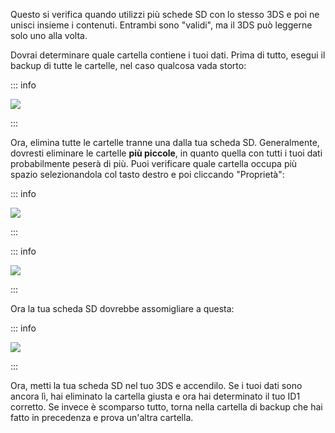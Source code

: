 Questo si verifica quando utilizzi più schede SD con lo stesso 3DS e poi ne unisci insieme i contenuti. Entrambi sono "validi", ma il 3DS può leggerne solo uno alla volta.

Dovrai determinare quale cartella contiene i tuoi dati. Prima di tutto, esegui il backup di tutte le cartelle, nel caso qualcosa vada storto:

::: info

![](/images/screenshots/troubleshooting/backup-id1.png)

:::

Ora, elimina tutte le cartelle tranne una dalla tua scheda SD. Generalmente, dovresti eliminare le cartelle **più piccole**, in quanto quella con tutti i tuoi dati probabilmente peserà di più. Puoi verificare quale cartella occupa più spazio selezionandola col tasto destro e poi cliccando "Proprietà":

::: info

![](/images/screenshots/troubleshooting/rightclick-properties.png)

:::

::: info

![](/images/screenshots/troubleshooting/compare-id1.png)

:::

Ora la tua scheda SD dovrebbe assomigliare a questa:

::: info

![](/images/screenshots/troubleshooting/correct-id1.png)

:::

Ora, metti la tua scheda SD nel tuo 3DS e accendilo. Se i tuoi dati sono ancora lì, hai eliminato la cartella giusta e ora hai determinato il tuo ID1 corretto. Se invece è scomparso tutto, torna nella cartella di backup che hai fatto in precedenza e prova un'altra cartella.
